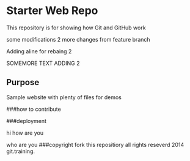 



# Starter Web Repo

This repository is for showing how Git and GitHub work

some modifications 2
more changes from feature branch

Adding  aline for rebaing 2

SOMEMORE TEXT ADDING 2
## Purpose

Sample website with plenty of files for demos

###how to contribute

###deployment

hi how are you

who are you
###copyright
fork this repositiory
all rights reseverd
2014  git.training.
